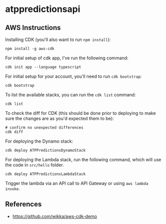 # atppredictionsapi

## AWS Instructions

Installing CDK (you'll also want to run `npm install`):

```
npm install -g aws-cdk
```

For initial setup of cdk app, I've run the following command:

```
cdk init app --language typescript
```

For initial setup for your account, you'll need to run `cdk bootstrap`:

```
cdk bootstrap
```

To list the available stacks, you can run the `cdk list` command:

```
cdk list
```

To check the diff for CDK (this should be done prior to deploying to make sure the changes are as you'd expected them to be):

```
# confirm no unexpected differences
cdk diff
```

For deploying the Dynamo stack:

```
cdk deploy ATPPredictionsDynamoStack
```

For deploying the Lambda stack, run the following command, which will use the code in `src/hello` folder.

```
cdk deploy ATPPredictionsLambdaStack
```

Trigger the lambda via an API call to API Gateway or using `aws lambda invoke`.

## References

* https://github.com/wikka/aws-cdk-demo